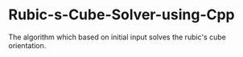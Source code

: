 # Rubic-s-Cube-Solver-using-Cpp
The algorithm which based on initial input solves the rubic's cube orientation.
